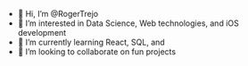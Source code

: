 - 👋 Hi, I’m @RogerTrejo
- 👀 I’m interested in Data Science, Web technologies, and iOS development
- 🌱 I’m currently learning React, SQL, and 
- 💞️ I’m looking to collaborate on fun projects


<!---
RogerTrejo/RogerTrejo is a ✨ special ✨ repository because its `README.md` (this file) appears on your GitHub profile.
You can click the Preview link to take a look at your changes.
--->

